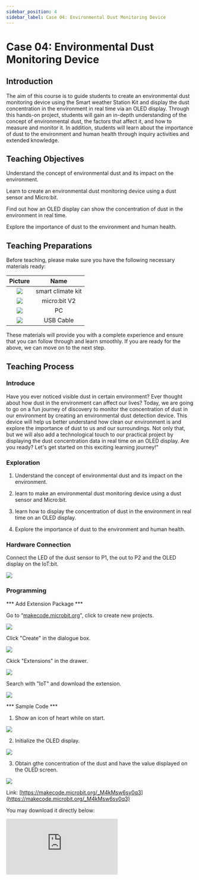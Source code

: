 ```yaml
---
sidebar_position: 4
sidebar_label: Case 04: Environmental Dust Monitoring Device
---
```


# Case 04: Environmental Dust Monitoring Device

## Introduction

The aim of this course is to guide students to create an environmental dust monitoring device using the Smart weather Station Kit and display the dust concentration in the environment in real time via an OLED display. Through this hands-on project, students will gain an in-depth understanding of the concept of environmental dust, the factors that affect it, and how to measure and monitor it. In addition, students will learn about the importance of dust to the environment and human health through inquiry activities and extended knowledge.

## Teaching Objectives

Understand the concept of environmental dust and its impact on the environment.

Learn to create an environmental dust monitoring device using a dust sensor and Micro:bit.

Find out how an OLED display can show the concentration of dust in the environment in real time.

Explore the importance of dust to the environment and human health.

## Teaching Preparations

Before teaching, please make sure you have the following necessary materials ready:

| Picture | Name |
| :-: | :-: |
| ![](./images/microbit-smart-climate-kit-case-01-02.png) | smart climate kit |
| ![](./images/microbit-smart-climate-kit-case-01-03.png) | micro:bit V2 |
| ![](./images/microbit-smart-climate-kit-case-01-04.png) | PC |
| ![](./images/microbit-smart-climate-kit-case-01-05.png) | USB Cable |

These materials will provide you with a complete experience and ensure that you can follow through and learn smoothly. If you are ready for the above, we can move on to the next step.

## Teaching Process

### Introduce

Have you ever noticed visible dust in certain environment? Ever thought about how dust in the environment can affect our lives? Today, we are going to go on a fun journey of discovery to monitor the concentration of dust in our environment by creating an environmental dust detection device. This device will help us better understand how clean our environment is and explore the importance of dust to us and our surroundings. Not only that, but we will also add a technological touch to our practical project by displaying the dust concentration data in real time on an OLED display. Are you ready? Let's get started on this exciting learning journey!"

### Exploration

1. Understand the concept of environmental dust and its impact on the environment.

2. learn to make an environmental dust monitoring device using a dust sensor and Micro:bit.

3. learn how to display the concentration of dust in the environment in real time on an OLED display.

4. Explore the importance of dust to the environment and human health.

### Hardware Connection

Connect the LED of the dust sensor to P1, the out to P2 and the OLED display on the IoT:bit.

![](./images/microbit-smart-climate-kit-case-04-06.png)

### Programming

*** Add Extension Package ***

Go to “[makecode.microbit.org](https://makecode.microbit.org/)", click to create new projects.

![](./images/smart-weather-station-kit-add-extension-01.png)

Click "Create" in the dialogue box.

![](./images/smart-weather-station-kit-add-extension-02.png)

Ckick "Extensions" in the drawer.

![](./images/smart-weather-station-kit-add-extension-03.png)

Search with "IoT" and download the extension.

![](./images/smart-weather-station-kit-add-extension-04.png)

*** Sample Code ***

1. Show an icon of heart while on start.

![](./images/microbit-smart-climate-kit-case-04-07.png)

2. Initialize the OLED display.

![](./images/microbit-smart-climate-kit-case-04-08.png)

3. Obtain gthe concentration of the dust and have the value displayed on the OLED screen.

![](./images/microbit-smart-climate-kit-case-04-09.png)


Link: [https://makecode.microbit.org/_M4kMsw6sy0q3](https://makecode.microbit.org/_M4kMsw6sy0q3)

You may download it directly below:

<div
    style={{
        position: 'relative',
        paddingBottom: '60%',
        overflow: 'hidden',
    }}
>
    <iframe
        src="https://makecode.microbit.org/_M4kMsw6sy0q3"
        frameborder="0"
        sandbox="allow-popups allow-forms allow-scripts allow-same-origin"
        style={{
            position: 'absolute',
            width: '100%',
            height: '100%',
        }}
    />
</div>

*** Download Link ***

Connect the micro:bit v2 with your PC via the USB cable.

![](./images/connect-microbit.gif)

The PC shall have a disk name called "MICROBIT" after connection.

![](./images/microbit-drive.png)

Click![](./images/download-01.png) at the left corner, and select `Connect Device`.

![](./images/download-02.png)

Click ![](./images/download-03.png).

![](./images/download-04.png)

Click ![](./images/download-05.png).

![](./images/download-06.png)


Select `BBC micro:bit CMSIS-DAP`, and then select "connect", now the micro:bit is successfully connected.

![](./images/download-07.png)

Click to download the program.

![](./images/download-08.png)

### Teamwork and Showcase

Students are divided into small groups and work together to create and programme the case.

Students are encouraged to co-operate, communicate and share their experiences with each other.

Each group will have the opportunity to present the cases they have produced and demonstrate them to the other groups.

*** Expected result: When connected to the power supply, the micro:bit LED first shows the heart icon and then the current dust concentration on the OLED display. ***

（GIF动图）

### Reflection

Review the course content and remind students what knowledge and skills they have acquired.

Lead students in a discussion about the problems and difficulties they encountered during the production process and how they resolved them.

Guide students to think about the effects of dust on the environment and human health.

Guide students to further research and explore other applications of environmental monitoring devices.

## Extended Knowledge

### Impact of Dust on the Environment and Human Health

Impact of dust on the environment:

Decrease in air quality: Dust may contain tiny particles such as dust, pollen, bacteria, viruses and chemicals. These particles are suspended in the air, degrading air quality and affecting ecological balance and biodiversity.

Soil degradation: Large amounts of dust deposited on the soil surface may lead to a decline in soil quality. Chemicals, heavy metals and other pollutants in dust may seep into the soil, affecting plant growth and soil fertility.

Damage to buildings and equipment: Dust can accumulate on the surfaces of buildings and equipment, forming a layer of dust that gradually damages the appearance and structure of the building. This can cause damage to houses, artefacts and infrastructure, among others.

Human health effects of dust:

Respiratory problems: Tiny particles in dust can be inhaled into the respiratory tract and cause respiratory problems. Prolonged exposure to high levels of dust can lead to symptoms such as coughing, wheezing, shortness of breath and difficulty in breathing. It is particularly sensitive to patients with respiratory conditions such as asthma and allergies.

Cardiovascular health: Certain studies have shown that long-term exposure to high concentrations of dust may be associated with the development and exacerbation of cardiovascular disease. Tiny particulate matter that enters the circulation may trigger an inflammatory response that affects blood vessel function and heart health.

Allergy and asthma: Pollen, bacteria and fungal spores in dust may trigger allergic reactions and asthma attacks. Sensitive individuals may experience sneezing, nasal congestion, itchy skin, eye irritation and other symptoms.

Toxic substance exposure: Certain dusts may contain harmful chemicals and heavy metals, such as lead, mercury, asbestos, and so on. Long-term exposure to these harmful substances may cause damage to the body's internal organs, nervous system and immune system.

Understanding the impact of dust on the environment and human health helps us to take appropriate measures to minimise dust generation and exposure. This includes regular cleaning, well-ventilated environments, wearing masks and avoiding exposure to harmful substances. Also, regular monitoring and assessment of dust concentration in the environment are important measures to protect our health and create a cleaner living environment.
